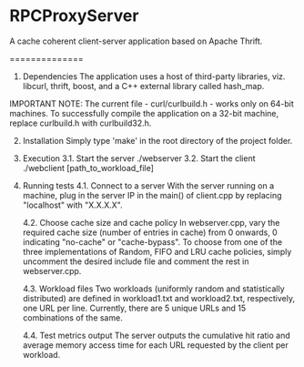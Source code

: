 RPCProxyServer
==============

A cache coherent client-server application based on Apache Thrift.

==============

1. Dependencies
The application uses a host of third-party libraries, viz. libcurl, thrift, boost, and a C++ external library called hash_map.

IMPORTANT NOTE: The current file - curl/curlbuild.h - works only on 64-bit machines. To successfully compile the application on a 32-bit machine, replace curlbuild.h with curlbuild32.h.

2. Installation
Simply type 'make' in the root directory of the project folder.

3. Execution
	3.1. Start the server
	./webserver
	3.2. Start the client
	./webclient [path_to_workload_file]

4. Running tests
	4.1. Connect to a server
	With the server running on a machine, plug in the server IP in the main() of client.cpp by replacing "localhost" with "X.X.X.X".

	4.2. Choose cache size and cache policy
	In webserver.cpp, vary the required cache size (number of entries in cache) from 0 onwards, 0 indicating "no-cache" or "cache-bypass".
	To choose from one of the three implementations of Random, FIFO and LRU cache policies, simply uncomment the desired include file and comment the rest in webserver.cpp.

	4.3. Workload files
	Two workloads (uniformly random and statistically distributed) are defined in workload1.txt and workload2.txt, respectively, one URL per line. Currently, there are 5 unique URLs and 15 combinations of the same.

	4.4. Test metrics output
	The server outputs the cumulative hit ratio and average memory access time for each URL requested by the client per workload.